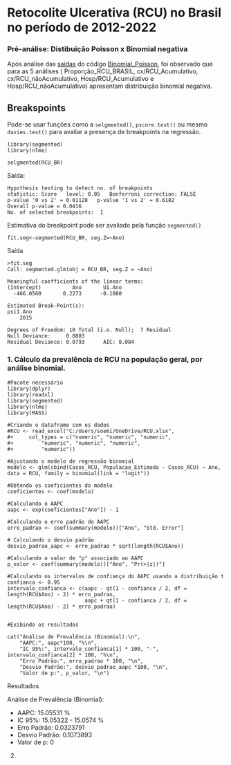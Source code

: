# Retocolite Ulcerativa (RCU) no Brasil no período de 2012-2022

### Pré-análise: Distibuição Poisson x Binomial negativa
Após análise das [saídas](https://github.com/soemilia/epi_aapc/blob/main/RCU/Binomial_Poisson_Sa%C3%ADda) do código [Binomial_Poisson](https://github.com/soemilia/epi_aapc/blob/main/RCU/Binomial_Poisson), foi observado que para as 5 análises ( Proporção_RCU_BRASIL, cx/RCU_Acumulativo, cx/RCU_nãoAcumulativo, Hosp/RCU_Acumulativo e Hosp/RCU_nãoAcumulativo) apresentam distribuição binomial negativa.

## Breakspoints 
Pode-se usar funções como a `selgmented()`,  `pscore.test()` ou mesmo `davies.test()` para avaliar a presença de breakpoints na regressão.

```
library(segmented)
library(nlme)

selgmented(RCU_BR)
```

Saída:
```
Hypothesis testing to detect no. of breakpoints
statistic: Score   level: 0.05   Bonferroni correction: FALSE 
p-value '0 vs 2' = 0.01128   p-value '1 vs 2' = 0.6182 
Overall p-value = 0.0416
No. of selected breakpoints:  1
```

Estimativa do breakpoint pode ser avaliado pela função `segmented()`

``` 
fit.seg<-segmented(RCU_BR, seg.Z=~Ano)

```

Saída

```
>fit.seg
Call: segmented.glm(obj = RCU_BR, seg.Z = ~Ano)

Meaningful coefficients of the linear terms:
(Intercept)          Ano       U1.Ano  
  -466.0560       0.2273      -0.1080  

Estimated Break-Point(s):
psi1.Ano  
    2015  

Degrees of Freedom: 10 Total (i.e. Null);  7 Residual
Null Deviance:     0.0803 
Residual Deviance: 0.0793      AIC: 8.084 
```

### 1. Cálculo da prevalência de RCU na população geral, por análise binomial.
   
```
#Pacote necessário
library(dplyr)
library(readxl)
library(segmented)
library(nlme)
library(MASS)

#Criando o dataframe com os dados
#RCU <- read_excel("C:/Users/soemi/OneDrive/RCU.xlsx", 
#+     col_types = c("numeric", "numeric", "numeric", 
#+         "numeric", "numeric", "numeric", 
#+         "numeric"))

#Ajustando o modelo de regressão binomial
modelo <- glm(cbind(Casos_RCU, Populacao_Estimada - Casos_RCU) ~ Ano, data = RCU, family = binomial(link = "logit"))

#Obtendo os coeficientes do modelo
coeficientes <- coef(modelo)

#Calculando o AAPC
aapc <- exp(coeficientes["Ano"]) - 1

#Calculando o erro padrão do AAPC
erro_padrao <- coef(summary(modelo))["Ano", "Std. Error"]

# Calculando o desvio padrão
desvio_padrao_aapc <- erro_padrao * sqrt(length(RCU$Ano))

#Calculando o valor de "p" associado ao AAPC
p_valor <- coef(summary(modelo))["Ano", "Pr(>|z|)"]

#Calculando os intervalos de confiança do AAPC usando a distribuição t
confianca <- 0.95
intervalo_confianca <- c(aapc - qt(1 - confianca / 2, df = length(RCU$Ano) - 2) * erro_padrao,
                         aapc + qt(1 - confianca / 2, df = length(RCU$Ano) - 2) * erro_padrao)


#Exibindo os resultados

cat("Análise de Prevalência (Binomial):\n",
    "AAPC:", aapc*100, "%\n", 
    "IC 95%:", intervalo_confianca[1] * 100, "-", intervalo_confianca[2] * 100, "%\n",
    "Erro Padrão:", erro_padrao * 100, "\n",
    "Desvio Padrão:", desvio_padrao_aapc *100, "\n",
    "Valor de p:", p_valor, "\n")
```


Resultados

Análise de Prevalência (Binomial):
* AAPC: 15.05531 %
* IC 95%: 15.05322 - 15.0574 %
* Erro Padrão: 0.0323791 
* Desvio Padrão: 0.1073893 
* Valor de p: 0 


 2. 
